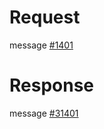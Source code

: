 # Request
message [#1401](../../proto/README.md#action_1401)

# Response
message [#31401](../../proto/README.md#action_31401)
